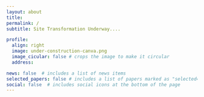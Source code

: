 ```yaml
---
layout: about
title: 
permalink: /
subtitle: Site Transformation Underway....

profile:
  align: right
  image: under-construction-canva.png
  image_cicular: false # crops the image to make it circular
  address: 

news: false  # includes a list of news items
selected_papers: false # includes a list of papers marked as "selected={true}"
social: false  # includes social icons at the bottom of the page
---
```



